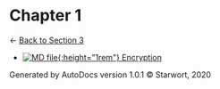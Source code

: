 # Chapter 1

← [Back to Section 3](..)

- [![MD file](https://img.icons8.com/windows/512/4a90e2/regular-document.png){:height="1rem"} Encryption](encryption.html)

Generated by AutoDocs version 1.0.1 © Starwort, 2020
